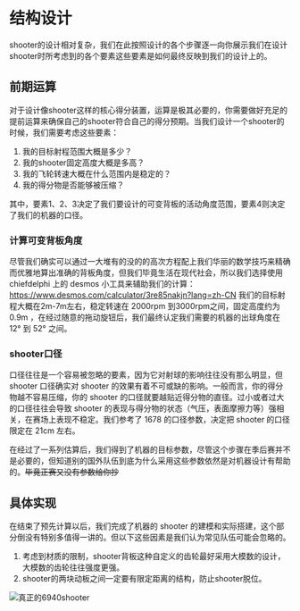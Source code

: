 # 结构设计

shooter的设计相对复杂，我们在此按照设计的各个步骤逐一向你展示我们在设计shooter时所考虑到的各个要素这些要素是如何最终反映到我们的设计上的。

## 前期运算

对于设计像shooter这样的核心得分装置，运算是极其必要的，你需要做好充足的提前运算来确保自己的shooter符合自己的得分预期。当我们设计一个shooter的时候，我们需要考虑这些要素：

1. 我的目标射程范围大概是多少？
2. 我的shooter固定高度大概是多高？
3. 我的飞轮转速大概在什么范围内是稳定的？
4. 我的得分物是否能够被压缩？

其中，要素1、2、3决定了我们要设计的可变背板的活动角度范围，要素4则决定了我们的机器的口径。

### 计算可变背板角度

尽管我们确实可以通过一大堆有的没的的高次方程配上我们华丽的数学技巧来精确而优雅地算出准确的背板角度，但我们毕竟生活在现代社会，所以我们选择使用 chiefdelphi 上的 desmos 小工具来辅助我们的计算：<https://www.desmos.com/calculator/3re85nakjn?lang=zh-CN>
我们的目标射程大概在2m-7m左右，稳定转速在 2000rpm 到3000rpm之间，固定高度约为 0.9m ，在经过随意的拖动旋钮后，我们最终认定我们需要的机器的出球角度在 12° 到 52° 之间。

### shooter口径

口径往往是一个容易被忽略的要素，因为它对射球的影响往往没有那么明显，但 shooter 口径确实对 shooter 的效果有着不可或缺的影响。一般而言，你的得分物越不容易压缩，你的 shooter 的口径就要越贴近得分物的直径。过小或者过大的口径往往会导致 shooter 的表现与得分物的状态（气压，表面摩擦力等）强相关，在赛场上表现不稳定。我们参考了 1678 的口径参数，决定把 shooter 的口径限定在 21cm 左右。

在经过了一系列估算后，我们得到了机器的目标参数，尽管这个步骤在季后赛并不是必要的，但知道别的国外队伍到底为什么采用这些参数依然是对机器设计有帮助的。~~毕竟正赛又没有参数给你抄~~

## 具体实现

在结束了预先计算以后，我们完成了机器的 shooter 的建模和实际搭建，这个部分倒没有特别多值得一讲的。但以下这些因素是我们认为常见队伍可能会忽略的。

1. 考虑到材质的限制，shooter背板这种自定义的齿轮最好采用大模数的设计，大模数的齿轮往往强度更强。
2. shooter的两块动板之间一定要有限定距离的结构，防止shooter脱位。

![真正的6940shooter](https://s1.ax1x.com/2023/08/10/pPm0Lhn.jpg)
